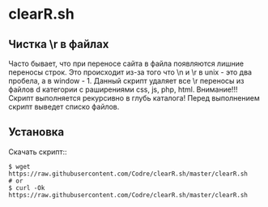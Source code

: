 # clearR.sh

Чистка \r в файлах
--------------------

Часто бывает, что при переносе сайта в файла появляются лишние переносы строк. Это происходит из-за того что \n и \r в unix - это два пробела, а в window - 1. 
Данный скрипт удаляет все \r переносы из файлов d категории с раширениями css, js, php, html.
Внимание!!! Скрипт выполняется рекурсивно в глубь каталога! Перед выполнением скрипт выведет списко файлов.

Установка
------------

Скачать скрипт::

    $ wget https://raw.githubusercontent.com/Codre/clearR.sh/master/clearR.sh
    # or
    $ curl -Ok https://raw.githubusercontent.com/Codre/clearR.sh/master/clearR.sh